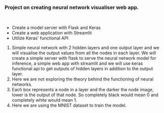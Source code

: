 <h3>Project on creating neural network visualiser web app.</h3>  
<br>

- Create a model server with Flask and Keras  
- Create a web application with Streamlit  
- Utilize Keras' functional API  

1. Simple neural network with 2 hidden layers and one output layer and we will visualise the output values from all the nodes in each layer. 
We will create a simple server with flask to serve the neural network model for inference, a simple web app with streamlit and we will use 
keras functional api to get outputs of hidden layers in addition to the output layer.   
2. Here we are not exploring the theory behind the functioning of neural networks.    
3. Each box represents a node in a layer and the darker the node image, lower is the output of that node. So completely black would mean 0 and 
completely white would mean 1.   
4. Here we are using the MNIST dataset to train the model.  
